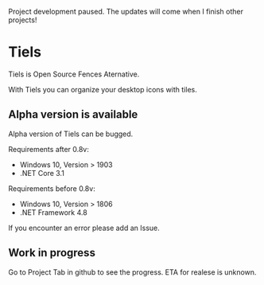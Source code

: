 Project development paused. The updates will come when I finish other projects!
# Tiels
Tiels is Open Source Fences Aternative.

With Tiels you can organize your desktop icons with tiles.
## Alpha version is available
Alpha version of Tiels can be bugged.

Requirements after 0.8v:
- Windows 10, Version > 1903
- .NET Core 3.1

Requirements before 0.8v:
- Windows 10, Version > 1806
- .NET Framework 4.8

If you encounter an error please add an Issue.
## Work in progress
Go to Project Tab in github to see the progress.
ETA for realese is unknown.

